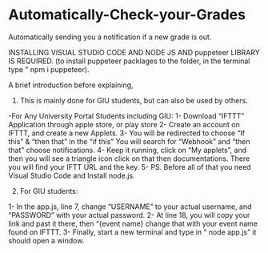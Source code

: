 # Automatically-Check-your-Grades
Automatically sending you a notification if a new grade is out.

INSTALLING VISUAL STUDIO CODE AND NODE JS AND puppeteer LIBRARY IS REQUIRED.
(to install puppeteer packlages to the folder, in the terminal type " npm i puppeteer).


A brief introduction before explaining, 
1.	This is mainly done for GIU students, but can also be used by others.

-For Any University Portal Students including GIU:
       1- Download “IFTTT” Application through apple store, or play store
       2- Create an account on IFTTT, and create a new Applets.
3- You will be redirected to choose “If this” & “then that”
     in the “if this” You will search for “Webhook”
     and “then that” choose notifications.
4- Keep it running, click on “My applets”, and then you will see a triangle icon click on that then documentations. There you will find your IFTT URL and the key.
5- PS. Before all of that you need Visual Studio Code and Install node.js.


2.	For GIU students:

1- In the app.js, line 7, change “USERNAME” to your actual username, and “PASSWORD” with your actual password.
2- At line 18, you will copy your link and past it there, then “{event name} change that with your event name found on IFTTT.
3- Finally, start a new terminal and type in “ node app.js” it should open a window.









